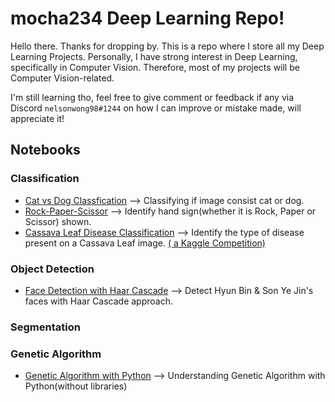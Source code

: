 # mocha234 Deep Learning Repo!

Hello there. Thanks for dropping by.
This is a repo where I store all my Deep Learning Projects.
Personally, I have strong interest in Deep Learning, specifically in Computer Vision. Therefore, most of my projects will be Computer Vision-related.

I'm still learning tho, feel free to give comment or feedback if any via Discord `nelsonwong98#1244` on how I can improve or mistake made, will appreciate it!

## Notebooks

### Classification 
- [Cat vs Dog Classfication](https://github.com/mocha234/mocha234-DL-repo/blob/main/Cat-vs-Dog/CatvsDog-Classification.ipynb) --> Classifying if image consist cat or dog.
- [Rock-Paper-Scissor](https://github.com/mocha234/mocha234-DL-repo/blob/main/RockPaperScissors/RockPaperScissors-Classification/RockPaperScissors-Classification.ipynb) --> Identify hand sign(whether it is Rock, Paper or Scissor) shown.
- [Cassava Leaf Disease Classification](https://www.kaggle.com/nelsonwongisme/for-dummies-tf-keras-data-augmentation) --> Identify the type of disease present on a Cassava Leaf image. [( a Kaggle Competition)](https://www.kaggle.com/c/cassava-leaf-disease-classification)

### Object Detection
- [Face Detection with Haar Cascade](https://github.com/mocha234/mocha234-DL-repo/blob/main/ObjectDetection/HaarCascade/DetectFace%20with%20Haar%20Cascade.ipynb) --> Detect Hyun Bin & Son Ye Jin's faces with Haar Cascade approach.

###  Segmentation

### Genetic Algorithm
- [Genetic Algorithm with Python](https://github.com/mocha234/mocha234-DL-repo/blob/main/GeneticAlgorithm/GA_with_Python.ipynb) --> Understanding Genetic Algorithm with Python(without libraries)

